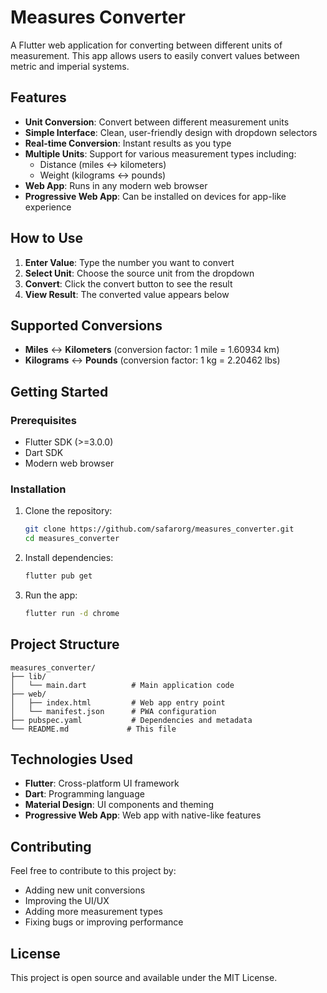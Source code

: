 # Measures Converter

A Flutter web application for converting between different units of measurement. This app allows users to easily convert values between metric and imperial systems.

## Features

- **Unit Conversion**: Convert between different measurement units
- **Simple Interface**: Clean, user-friendly design with dropdown selectors
- **Real-time Conversion**: Instant results as you type
- **Multiple Units**: Support for various measurement types including:
  - Distance (miles ↔ kilometers)
  - Weight (kilograms ↔ pounds)
- **Web App**: Runs in any modern web browser
- **Progressive Web App**: Can be installed on devices for app-like experience

## How to Use

1. **Enter Value**: Type the number you want to convert
2. **Select Unit**: Choose the source unit from the dropdown
3. **Convert**: Click the convert button to see the result
4. **View Result**: The converted value appears below

## Supported Conversions

- **Miles** ↔ **Kilometers** (conversion factor: 1 mile = 1.60934 km)
- **Kilograms** ↔ **Pounds** (conversion factor: 1 kg = 2.20462 lbs)

## Getting Started

### Prerequisites

- Flutter SDK (>=3.0.0)
- Dart SDK
- Modern web browser

### Installation

1. Clone the repository:
   ```bash
   git clone https://github.com/safarorg/measures_converter.git
   cd measures_converter
   ```

2. Install dependencies:
   ```bash
   flutter pub get
   ```

3. Run the app:
   ```bash
   flutter run -d chrome
   ```

## Project Structure

```
measures_converter/
├── lib/
│   └── main.dart          # Main application code
├── web/
│   ├── index.html         # Web app entry point
│   └── manifest.json      # PWA configuration
├── pubspec.yaml           # Dependencies and metadata
└── README.md             # This file
```

## Technologies Used

- **Flutter**: Cross-platform UI framework
- **Dart**: Programming language
- **Material Design**: UI components and theming
- **Progressive Web App**: Web app with native-like features

## Contributing

Feel free to contribute to this project by:
- Adding new unit conversions
- Improving the UI/UX
- Adding more measurement types
- Fixing bugs or improving performance

## License

This project is open source and available under the MIT License.
